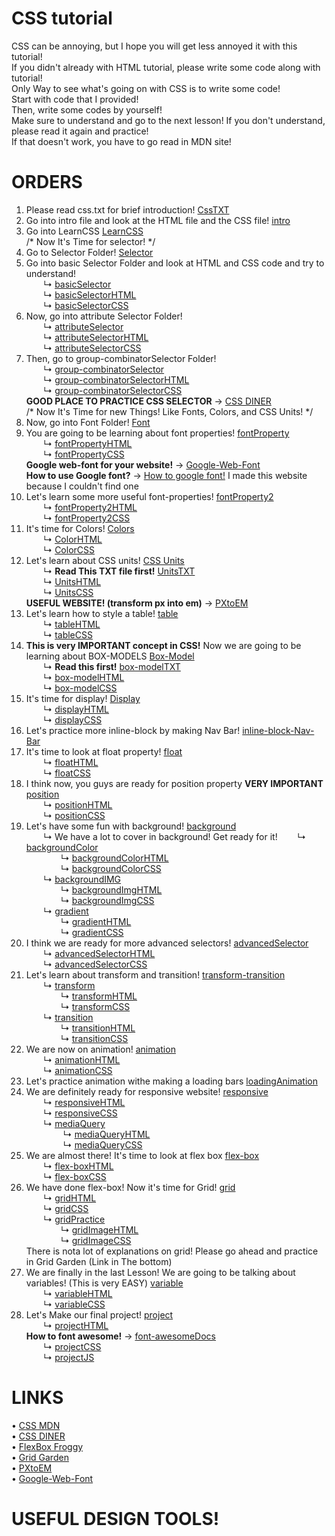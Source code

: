 # CSS tutorial
CSS can be annoying, but I hope you will get less annoyed it with this tutorial! <br>
If you didn't already with HTML tutorial, please write some code along with tutorial! <br>
Only Way to see what's going on with CSS is to write some code! <br>
Start with code that I provided! <br>
Then, write some codes by yourself! <br>
Make sure to understand and go to the next lesson! If you don't understand, please read it again and practice! <br>
If that doesn't work, you have to go read in MDN site! <br>

# ORDERS
1. Please read css.txt for brief introduction! [CssTXT](https://github.com/mydolphim/CSStutorial/blob/main/css.txt) <br>
2. Go into intro file and look at the HTML file and the CSS file! [intro](https://github.com/mydolphim/CSStutorial/tree/main/intro)
3. Go into LearnCSS [LearnCSS](https://github.com/mydolphim/CSStutorial/tree/main/LearnCSS) <br>
/* Now It's Time for selector! */
4. Go to Selector Folder! [Selector](https://github.com/mydolphim/CSStutorial/tree/main/LearnCSS/Selector)
5. Go into basic Selector Folder and look at HTML and CSS code and try to understand! <br>
    &nbsp; &nbsp; &nbsp; &nbsp;↳ [basicSelector](https://github.com/mydolphim/CSStutorial/tree/main/LearnCSS/Selector/basicSelector) <br>
    &nbsp; &nbsp; &nbsp; &nbsp;↳ [basicSelectorHTML](https://github.com/mydolphim/CSStutorial/blob/main/LearnCSS/Selector/basicSelector/basicSelector.html) <br>
    &nbsp; &nbsp; &nbsp; &nbsp;↳ [basicSelectorCSS](https://github.com/mydolphim/CSStutorial/blob/main/LearnCSS/Selector/basicSelector/basicSelector.css) <br>
6. Now, go into attribute Selector Folder! <br>
    &nbsp; &nbsp; &nbsp; &nbsp;↳ [attributeSelector](https://github.com/mydolphim/CSStutorial/tree/main/LearnCSS/Selector/attributeSelector) <br>
    &nbsp; &nbsp; &nbsp; &nbsp;↳ [attributeSelectorHTML](https://github.com/mydolphim/CSStutorial/blob/main/LearnCSS/Selector/attributeSelector/attributeSelector.html) <br>
    &nbsp; &nbsp; &nbsp; &nbsp;↳ [attributeSelectorCSS](https://github.com/mydolphim/CSStutorial/blob/main/LearnCSS/Selector/attributeSelector/attributeSelector.css) <br>
7. Then, go to group-combinatorSelector Folder! <br>
    &nbsp; &nbsp; &nbsp; &nbsp;↳ [group-combinatorSelector](https://github.com/mydolphim/CSStutorial/tree/main/LearnCSS/Selector/group-combinatorSelector) <br>
    &nbsp; &nbsp; &nbsp; &nbsp;↳ [group-combinatorSelectorHTML](https://github.com/mydolphim/CSStutorial/blob/main/LearnCSS/Selector/group-combinatorSelector/group-combinatorSelector.html) <br>
    &nbsp; &nbsp; &nbsp; &nbsp;↳ [group-combinatorSelectorCSS](https://github.com/mydolphim/CSStutorial/blob/main/LearnCSS/Selector/group-combinatorSelector/group-combinatorSelector.css) <br>
**GOOD PLACE TO PRACTICE CSS SELECTOR** → [CSS DINER](https://flukeout.github.io/) <br>
/* Now It's Time for new Things! Like Fonts, Colors, and CSS Units! */ <br>
8. Now, go into Font Folder! [Font](https://github.com/mydolphim/CSStutorial/tree/main/LearnCSS/Font) <br>
9. You are going to be learning about font properties! [fontProperty](https://github.com/mydolphim/CSStutorial/tree/main/LearnCSS/Font/fontProperty) <br>
    &nbsp; &nbsp; &nbsp; &nbsp;↳ [fontPropertyHTML](https://github.com/mydolphim/CSStutorial/blob/main/LearnCSS/Font/fontProperty/fontProperty.html) <br>
    &nbsp; &nbsp; &nbsp; &nbsp;↳ [fontPropertyCSS](https://github.com/mydolphim/CSStutorial/blob/main/LearnCSS/Font/fontProperty/fontProperty.css) <br>
**Google web-font for your website!** → [Google-Web-Font](https://fonts.google.com/) <br>
**How to use Google font?** → [How to google font!](https://how-to-google-font.netlify.app/) I made this website because I couldn't find one <br>
10. Let's learn some more useful font-properties! [fontProperty2](https://github.com/mydolphim/CSStutorial/tree/main/LearnCSS/Font/fontpropety2) <br>
    &nbsp; &nbsp; &nbsp; &nbsp;↳ [fontProperty2HTML](https://github.com/mydolphim/CSStutorial/blob/main/LearnCSS/Font/fontpropety2/fontPrperty2.html) <br>
    &nbsp; &nbsp; &nbsp; &nbsp;↳ [fontProperty2CSS](https://github.com/mydolphim/CSStutorial/blob/main/LearnCSS/Font/fontpropety2/fontPrperty2.css) <br>
11. It's time for Colors! [Colors](https://github.com/mydolphim/CSStutorial/tree/main/LearnCSS/Font/color) <br>
    &nbsp; &nbsp; &nbsp; &nbsp;↳ [ColorHTML](https://github.com/mydolphim/CSStutorial/blob/main/LearnCSS/Font/color/color.html) <br>
    &nbsp; &nbsp; &nbsp; &nbsp;↳ [ColorCSS](https://github.com/mydolphim/CSStutorial/blob/main/LearnCSS/Font/color/color.css) <br>
12. Let's learn about CSS units! [CSS Units](https://github.com/mydolphim/CSStutorial/tree/main/LearnCSS/Font/units) <br>
    &nbsp; &nbsp; &nbsp; &nbsp;↳ **Read This TXT file first!** [UnitsTXT](https://github.com/mydolphim/CSStutorial/blob/main/LearnCSS/Font/units/units.txt) <br>
    &nbsp; &nbsp; &nbsp; &nbsp;↳ [UnitsHTML](https://github.com/mydolphim/CSStutorial/blob/main/LearnCSS/Font/units/units.html) <br>
    &nbsp; &nbsp; &nbsp; &nbsp;↳ [UnitsCSS](https://github.com/mydolphim/CSStutorial/blob/main/LearnCSS/Font/units/units.css) <br>
**USEFUL WEBSITE! (transform px into em)** → [PXtoEM](http://pxtoem.com/) <br>
13. Let's learn how to style a table! [table](https://github.com/mydolphim/CSStutorial/tree/main/LearnCSS/table) <br>
    &nbsp; &nbsp; &nbsp; &nbsp;↳ [tableHTML](https://github.com/mydolphim/CSStutorial/blob/main/LearnCSS/table/table.html) <br>
    &nbsp; &nbsp; &nbsp; &nbsp;↳ [tableCSS](https://github.com/mydolphim/CSStutorial/blob/main/LearnCSS/table/table.css) <br>
14. **This is very IMPORTANT concept in CSS!** Now we are going to be learning about BOX-MODELS [Box-Model](https://github.com/mydolphim/CSStutorial/tree/main/LearnCSS/box-model) <br>
    &nbsp; &nbsp; &nbsp; &nbsp;↳ **Read this first!** [box-modelTXT](https://github.com/mydolphim/CSStutorial/blob/main/LearnCSS/box-model/box-model.txt) <br>
    &nbsp; &nbsp; &nbsp; &nbsp;↳ [box-modelHTML](https://github.com/mydolphim/CSStutorial/blob/main/LearnCSS/box-model/box-model.html) <br>
    &nbsp; &nbsp; &nbsp; &nbsp;↳ [box-modelCSS](https://github.com/mydolphim/CSStutorial/blob/main/LearnCSS/box-model/box-model.css) <br>
15. It's time for display! [Display](https://github.com/mydolphim/CSStutorial/tree/main/LearnCSS/display) <br>
    &nbsp; &nbsp; &nbsp; &nbsp;↳ [displayHTML](https://github.com/mydolphim/CSStutorial/blob/main/LearnCSS/display/display.html) <br>
    &nbsp; &nbsp; &nbsp; &nbsp;↳ [displayCSS](https://github.com/mydolphim/CSStutorial/blob/main/LearnCSS/display/display.css) <br>
16. Let's practice more inline-block by making Nav Bar! [inline-block-Nav-Bar](https://github.com/mydolphim/CSStutorial/tree/main/LearnCSS/display/navbar) <br>
17. It's time to look at float property! [float](https://github.com/mydolphim/CSStutorial/tree/main/LearnCSS/float) <br>
    &nbsp; &nbsp; &nbsp; &nbsp;↳ [floatHTML](https://github.com/mydolphim/CSStutorial/blob/main/LearnCSS/float/float.html) <br>
    &nbsp; &nbsp; &nbsp; &nbsp;↳ [floatCSS](https://github.com/mydolphim/CSStutorial/blob/main/LearnCSS/float/float.css) <br>
18. I think now, you guys are ready for position property **VERY IMPORTANT** [position](https://github.com/mydolphim/CSStutorial/tree/main/LearnCSS/position) <br>
    &nbsp; &nbsp; &nbsp; &nbsp;↳ [positionHTML](https://github.com/mydolphim/CSStutorial/blob/main/LearnCSS/position/position.html) <br>
    &nbsp; &nbsp; &nbsp; &nbsp;↳ [positionCSS](https://github.com/mydolphim/CSStutorial/blob/main/LearnCSS/position/position.css) <br>
19. Let's have some fun with background! [background]() <br>
    &nbsp; &nbsp; &nbsp; &nbsp;↳ We have a lot to cover in background! Get ready for it!
    &nbsp; &nbsp; &nbsp; &nbsp;↳ [backgroundColor]() <br>
        &nbsp; &nbsp; &nbsp; &nbsp;&nbsp; &nbsp; &nbsp; &nbsp;↳ [backgroundColorHTML]() <br>
        &nbsp; &nbsp; &nbsp; &nbsp;&nbsp; &nbsp; &nbsp; &nbsp;↳ [backgroundColorCSS]() <br>
    &nbsp; &nbsp; &nbsp; &nbsp;↳ [backgroundIMG]() <br>
        &nbsp; &nbsp; &nbsp; &nbsp;&nbsp; &nbsp; &nbsp; &nbsp;↳ [backgroundImgHTML]() <br>
        &nbsp; &nbsp; &nbsp; &nbsp;&nbsp; &nbsp; &nbsp; &nbsp;↳ [backgroundImgCSS]() <br>
    &nbsp; &nbsp; &nbsp; &nbsp;↳ [gradient]() <br>
        &nbsp; &nbsp; &nbsp; &nbsp;&nbsp; &nbsp; &nbsp; &nbsp;↳ [gradientHTML]() <br>
        &nbsp; &nbsp; &nbsp; &nbsp;&nbsp; &nbsp; &nbsp; &nbsp;↳ [gradientCSS]() <br>
20. I think we are ready for more advanced selectors! [advancedSelector]() <br>
    &nbsp; &nbsp; &nbsp; &nbsp;↳ [advancedSelectorHTML]() <br>
    &nbsp; &nbsp; &nbsp; &nbsp;↳ [advancedSelectorCSS]() <br>
21. Let's learn about transform and transition! [transform-transition]() <br>
    &nbsp; &nbsp; &nbsp; &nbsp;↳ [transform]() <br>
    &nbsp; &nbsp; &nbsp; &nbsp;&nbsp; &nbsp; &nbsp; &nbsp;↳ [transformHTML]() <br>
    &nbsp; &nbsp; &nbsp; &nbsp;&nbsp; &nbsp; &nbsp; &nbsp;↳ [transformCSS]() <br>
    &nbsp; &nbsp; &nbsp; &nbsp;↳ [transition]() <br>
    &nbsp; &nbsp; &nbsp; &nbsp;&nbsp; &nbsp; &nbsp; &nbsp;↳ [transitionHTML]() <br>
    &nbsp; &nbsp; &nbsp; &nbsp;&nbsp; &nbsp; &nbsp; &nbsp;↳ [transitionCSS]() <br>
22. We are now on animation! [animation]() <br>
    &nbsp; &nbsp; &nbsp; &nbsp;↳ [animationHTML]() <br>
    &nbsp; &nbsp; &nbsp; &nbsp;↳ [animationCSS]() <br>
23. Let's practice animation withe making a loading bars [loadingAnimation]() <br>
24. We are definitely ready for responsive website! [responsive]() <br>
    &nbsp; &nbsp; &nbsp; &nbsp;↳ [responsiveHTML]() <br>
    &nbsp; &nbsp; &nbsp; &nbsp;↳ [responsiveCSS]() <br>
    &nbsp; &nbsp; &nbsp; &nbsp;↳ [mediaQuery]() <br>
    &nbsp; &nbsp; &nbsp; &nbsp;&nbsp; &nbsp; &nbsp; &nbsp; ↳ [mediaQueryHTML]() <br>
    &nbsp; &nbsp; &nbsp; &nbsp;&nbsp; &nbsp; &nbsp; &nbsp; ↳ [mediaQueryCSS]() <br>
25. We are almost there! It's time to look at flex box [flex-box]() <br>
    &nbsp; &nbsp; &nbsp; &nbsp;↳ [flex-boxHTML]() <br>
    &nbsp; &nbsp; &nbsp; &nbsp;↳ [flex-boxCSS]() <br>
26. We have done flex-box! Now it's time for Grid! [grid]() <br>
    &nbsp; &nbsp; &nbsp; &nbsp;↳ [gridHTML]() <br>
    &nbsp; &nbsp; &nbsp; &nbsp;↳ [gridCSS]() <br>
    &nbsp; &nbsp; &nbsp; &nbsp;↳ [gridPractice]() <br>
    &nbsp; &nbsp; &nbsp; &nbsp;&nbsp; &nbsp; &nbsp; &nbsp;↳ [gridImageHTML]() <br>
    &nbsp; &nbsp; &nbsp; &nbsp;&nbsp; &nbsp; &nbsp; &nbsp;↳ [gridImageCSS]() <br>
    There is nota lot of explanations on grid! Please go ahead and practice in Grid Garden (Link in The bottom) <br>
27. We are finally in the last Lesson! We are going to be talking about variables! (This is very EASY) [variable]() <br>
    &nbsp; &nbsp; &nbsp; &nbsp;↳ [variableHTML]() <br>
    &nbsp; &nbsp; &nbsp; &nbsp;↳ [variableCSS]() <br>
28. Let's Make our final project! [project]() <br>
    &nbsp; &nbsp; &nbsp; &nbsp;↳ [projectHTML]() <br>
    **How to font awesome!** → [font-awesomeDocs](https://fontawesome.com/docs/web/setup/get-started) <br>
    &nbsp; &nbsp; &nbsp; &nbsp;↳ [projectCSS]() <br>
    &nbsp; &nbsp; &nbsp; &nbsp;↳ [projectJS]() <br>




# LINKS <br>
• [CSS MDN](https://developer.mozilla.org/en-US/docs/Web/CSS) <br>
• [CSS DINER](https://flukeout.github.io/) <br>
• [FlexBox Froggy](https://flexboxfroggy.com/) <br>
• [Grid Garden](https://cssgridgarden.com/) <br>
• [PXtoEM](http://pxtoem.com/) <br>
• [Google-Web-Font](https://fonts.google.com/) <br>

# USEFUL DESIGN TOOLS! <br>

